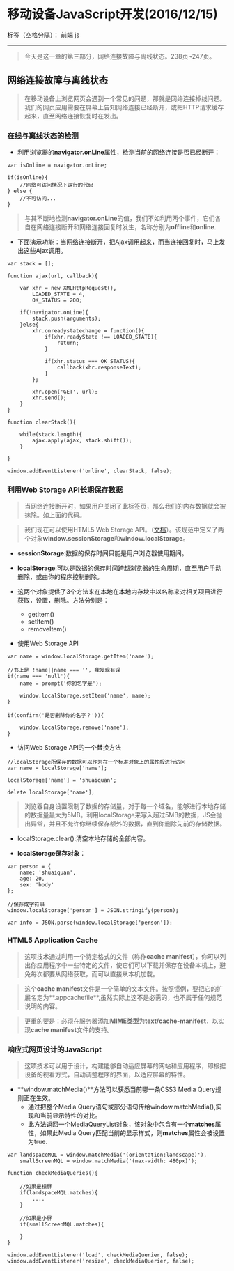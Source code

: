 ﻿# 移动设备JavaScript开发(2016/12/15) 

标签（空格分隔）： 前端 js

---

> 今天是这一章的第三部分，网络连接故障与离线状态。238页~247页。

## **网络连接故障与离线状态**
> 在移动设备上浏览网页会遇到一个常见的问题，那就是网络连接掉线问题。我们的网页应用需要在屏幕上告知网络连接已经断开，或把HTTP请求缓存起来，直至网络连接恢复时在发出。

### **在线与离线状态的检测**
- 利用浏览器的**navigator.onLine**属性，检测当前的网络连接是否已经断开：
```
var isOnline = navigator.onLine;

if(isOnline){
    //网络可访问情况下运行的代码
} else {
    //不可访问...
}
```

> 与其不断地检测**navigator.onLine**的值，我们不如利用两个事件，它们各自在网络连接断开和网络连接回复时发生，名称分别为**offline**和**online**.

- 下面演示功能：当网络连接断开，把Ajax调用起来，而当连接回复时，马上发出这些Ajax调用。
```
var stack = [];

function ajax(url, callback){
	
	var xhr = new XMLHttpRequest(),
		LOADED_STATE = 4,
		OK_STATUS = 200;

	if(!navigator.onLine){
		stack.push(arguments);
	}else{
		xhr.onreadystatechange = function(){
			if(xhr.readyState !== LOADED_STATE){
				return;
			}

			if(xhr.status === OK_STATUS){
				callback(xhr.responseText);
			}
		};

		xhr.open('GET', url);
		xhr.send();
	}
}

function clearStack(){

	while(stack.length){
		ajax.apply(ajax, stack.shift());
	}

}

window.addEventListener('online', clearStack, false);
```

### **利用Web Storage API长期保存数据**
> 当网络连接断开时，如果用户关闭了此标签页，那么我们的内存数据就会被抹除。如上面的代码。

> 我们现在可以使用HTML5 Web Storage API。（[文档][1]）。该规范中定义了两个对象**window.sessionStorage**和**window.localStorage**。

- **sessionStorage**:数据的保存时间只能是用户浏览器使用期间。
- **localStorage**:可以是数据的保存时间跨越浏览器的生命周期，直至用户手动删除，或由你的程序控制删除。
- 这两个对象提供了3个方法来在本地在本地内存块中以名称来对相关项目进行获取，设置，删除。方法分别是：
    - getItem()
    - setItem()
    - removeItem()

- 使用Web Storage API
```
var name = window.localStorage.getItem('name');

//书上是 !name||name === '', 我发现有误 
if(name === 'null'){
	name = prompt('你的名字是');

	window.localStorage.setItem('name', mame);
}

if(confirm('是否删除你的名字？')){

	window.localStorage.remove('name');
}
```
- 访问Web Storage API的一个替换方法
```
//localStorage所保存的数据可以作为在一个标准对象上的属性般进行访问
var name = localStorage['name'];

localStorage['name'] = 'shuaiquan';

delete localStorage['name'];
```
> 浏览器自身设置限制了数据的存储量，对于每一个域名，能够进行本地存储的数据量最大为5MB。利用localStorage来写入超过5MB的数据，JS会抛出异常，并且不允许你继续保存额外的数据，直到你删除先前的存储数据。

- localStorage.clear():清空本地存储的全部内容。

- **localStorage保存对象**：
```
var person = {
    name: 'shuaiquan',
    age: 20,
    sex: 'body'
};

//保存成字符串
window.localStorage['person'] = JSON.stringify(person);

var info = JSON.parse(window.localStorage['person']); 
```

### **HTML5 Application Cache**
> 这项技术通过利用一个特定格式的文件（称作**cache manifest**），你可以列出你应用程序中一些特定的文件，使它们可以下载并保存在设备本机上，避免每次都要从网络获取，而可以直接从本机加载。

> 这个**cache manifest**文件是一个简单的文本文件。按照惯例，要把它的扩展名定为**.appcachefile**,虽然实际上这不是必需的，也不属于任何规范说明的内容。

> 更重的要是：必须在服务器添加**MIME类型**为**text/cache-manifest**，以实现**cache manifest**文件的支持。

### **响应式网页设计的JavaScript**
> 这项技术可以用于设计，构建能够自动适应屏幕的网站和应用程序，即根据设备的视看方式，自动调整程序的界面，以适应屏幕的特性。

- **window.matchMedia()**方法可以获悉当前哪一条CSS3 Media Query规则正在生效。
    - 通过把整个Media Query语句或部分语句传给window.matchMedia(),实现和当前显示特性的对比。
    - 此方法返回一个MediaQueryList对象，该对象中包含有一个**matches**属性，如果此Media Query匹配当前的显示样式，则**matches**属性会被设置为true.

```
var landspaceMQL = window.matchMedia('(orientation:landscape)'),
    smallScreenMQL = window.matchMedia('(max-width: 480px)');
    
function checkMediaQueries(){
    
    //如果是横屏
    if(landspaceMQL.matches){
        ....
    }
    
    //如果是小屏
    if(smallScreenMQL.matches){
    
    }
}

window.addEventListener('load', checkMediaQuerier, false);
window.addEventListener('resize', checkMediaQuerier, false);
```
    
  [1]: http://www.w3.org/TR/webstorage